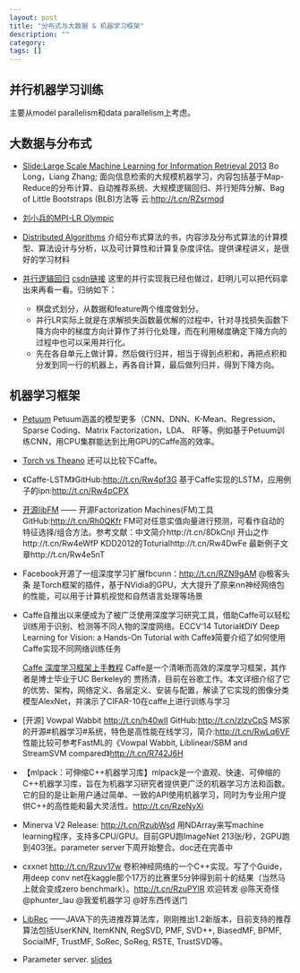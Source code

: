 ```yaml
---
layout: post
title: "分布式与大数据 & 机器学习框架"
description: ""
category:
tags: []
---
```


## 并行机器学习训练

主要从model parallelism和data parallelism上考虑。


## 大数据与分布式

- [Slide:Large Scale Machine Learning for Information Retrieval 2013](http://www.cs.binghamton.edu/~blong/LSML-tutorial-cikm2013/cikmTutorialAll.pdf) Bo Long，Liang Zhang; 面向信息检索的大规模机器学习，内容包括基于Map-Reduce的分布计算、自动推荐系统、大规模逻辑回归、并行矩阵分解、Bag of Little Bootstraps (BLB)方法等 云:http://t.cn/RZsrmqd

- [刘小兵的MPI-LR Olympic](http://wenku.baidu.com/view/623ba70902020740be1e9b27.html)

- [Distributed Algorithms](http://users.ics.aalto.fi/suomela/da-2014/)  介绍分布式算法的书，内容涉及分布式算法的计算模型、算法设计与分析，以及可计算性和计算复杂度评估。提供课程讲义，是很好的学习材料

- [并行逻辑回归](http://blog.sina.com.cn/s/blog_6cb8e53d0101oetv.html) [csdn链接](http://www.csdn.net/article/1970-01-01/2818400)
这里的并行实现我已经也做过，赶明儿可以把代码拿出来再看一看。归纳如下：

	- 棋盘式划分，从数据和feature两个维度做划分。
	- 并行LR实际上就是在求解损失函数最优解的过程中，针对寻找损失函数下降方向中的梯度方向计算作了并行化处理，而在利用梯度确定下降方向的过程中也可以采用并行化。
	- 先在各自单元上做计算，然后做行归并，相当于得到点积和，再把点积和分发到同一行的机器上，再各自计算，最后做列归并，得到下降方向。


## 机器学习框架

- [Petuum](http://petuum.github.io) Petuum涵盖的模型更多（CNN、DNN、K-Mean、Regression、Sparse Coding、Matrix Factorization，LDA、 RF等。例如基于Petuum训练CNN，用CPU集群能达到比用GPU的Caffe高的效率。

- [Torch vs Theano](http://fastml.com/torch-vs-theano/)  还可以比较下Caffe。

- 《Caffe-LSTM》GitHub:http://t.cn/Rw4pf3G 基于Caffe实现的LSTM，应用例子的ipn:http://t.cn/Rw4pCPX

- [开源libFM](https://github.com/srendle/libfm) —— 开源Factorization Machines(FM)工具 GitHub:http://t.cn/Rh0QKfr FM可对任意实值向量进行预测，可看作自动的特征选择/组合方法。参考文献：中文简介http://t.cn/8DkCnjI 开山之作http://t.cn/Rw4eWfP KDD2012的Toturialhttp://t.cn/Rw4DwFe 最新例子文章http://t.cn/Rw4e5nT

- Facebook开源了一组深度学习扩展fbcunn：http://t.cn/RZN9gAM @极客头条 是Torch框架的插件，基于NVidia的GPU，大大提升了原来nn神经网络包的性能，可以用于计算机视觉和自然语言处理等场景

- Caffe自推出以来便成为了被广泛使用深度学习研究工具，借助Caffe可以轻松训练用于识别、检测等不同人物的深度网络。ECCV‘14 Tutorial《DIY Deep Learning for Vision: a Hands-On Tutorial with Caffe》简要介绍了如何使用Caffe实现不同网络训练任务

	[Caffe 深度学习框架上手教程](http://www.csdn.net/article/2015-01-22/2823663) Caffe是一个清晰而高效的深度学习框架，其作者是博士毕业于UC Berkeley的 贾扬清，目前在谷歌工作。本文详细介绍了它的优势、架构，网络定义、各层定义、安装与配置，解读了它实现的图像分类模型AlexNet，并演示了CIFAR-10在caffe上进行训练与学习

- [开源] Vowpal Wabbit http://t.cn/h40wlI GitHub:http://t.cn/zlzvCpS MS家的开源#机器学习#系统，特色是高性能在线学习，简介:http://t.cn/RwLq6VF 性能比较可参考FastML的《Vowpal Wabbit, Liblinear/SBM and StreamSVM compared》http://t.cn/R742J6H

- 【mlpack：可伸缩C++机器学习库】mlpack是一个直观、快速、可伸缩的C++机器学习库，旨在为机器学习研究者提供更广泛的机器学习方法和函数。它的目的是让新用户通过简单、一致的API使用机器学习，同时为专业用户提供C++的高性能和最大灵活性。http://t.cn/RzeNyXi

- Minerva V2 Release: http://t.cn/RzubWsd 用NDArray来写machine learning程序，支持多CPU/GPU。目前GPU跑ImageNet 213张/秒，2GPU跑到403张。parameter server下周开始整合。doc还在完善中

- cxxnet http://t.cn/Rzuv17w 卷积神经网络的一个C++实现。写了个Guide，用deep conv net在kaggle那个17万的比赛里5分钟得到前十的结果（当然马上就会变成zero benchmark）。http://t.cn/RzuPYIR 欢迎转发 @陈天奇怪 @phunter_lau @我爱机器学习 @好东西传送门

- [LibRec](http://www.librec.net) ——JAVA下的先进推荐算法库，刚刚推出1.2新版本，目前支持的推荐算法包括UserKNN, ItemKNN, RegSVD, PMF, SVD++, BiasedMF, BPMF, SocialMF, TrustMF, SoRec, SoReg, RSTE, TrustSVD等。

- Parameter server. [slides](http://www.cs.cmu.edu/~muli/file/osdi14_talk.pdf)


